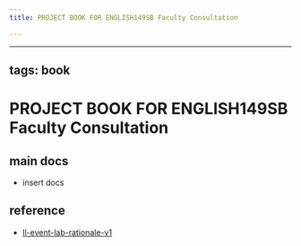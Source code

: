 ```yaml
---
title: PROJECT BOOK FOR ENGLISH149SB Faculty Consultation

---
```



---
tags: book
---

PROJECT BOOK FOR ENGLISH149SB Faculty Consultation
===

main docs
---

- insert docs

reference
---

- [ll-event-lab-rationale-v1](/AunryFEcRm6SG8qAbHAyIw)

